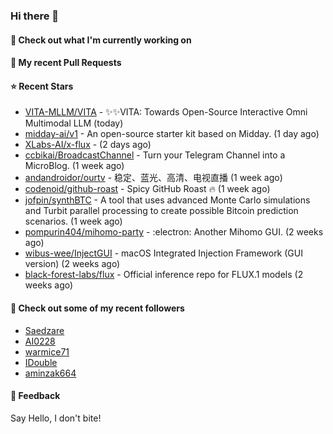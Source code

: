 ### Hi there 👋

#### 👷 Check out what I'm currently working on

#### 🔨 My recent Pull Requests


#### ⭐ Recent Stars

- [VITA-MLLM/VITA](https://github.com/VITA-MLLM/VITA) - ✨✨VITA: Towards Open-Source Interactive Omni Multimodal LLM (today)
- [midday-ai/v1](https://github.com/midday-ai/v1) - An open-source starter kit based on Midday. (1 day ago)
- [XLabs-AI/x-flux](https://github.com/XLabs-AI/x-flux) -  (2 days ago)
- [ccbikai/BroadcastChannel](https://github.com/ccbikai/BroadcastChannel) - Turn your Telegram Channel into a MicroBlog. (1 week ago)
- [andandroidor/ourtv](https://github.com/andandroidor/ourtv) - 稳定、蓝光、高清、电视直播 (1 week ago)
- [codenoid/github-roast](https://github.com/codenoid/github-roast) - Spicy GitHub Roast 🔥 (1 week ago)
- [jofpin/synthBTC](https://github.com/jofpin/synthBTC) - A tool that uses advanced Monte Carlo simulations and Turbit parallel processing to create possible Bitcoin prediction scenarios. (1 week ago)
- [pompurin404/mihomo-party](https://github.com/pompurin404/mihomo-party) - :electron: Another Mihomo GUI.  (2 weeks ago)
- [wibus-wee/InjectGUI](https://github.com/wibus-wee/InjectGUI) - macOS Integrated Injection Framework (GUI version) (2 weeks ago)
- [black-forest-labs/flux](https://github.com/black-forest-labs/flux) - Official inference repo for FLUX.1 models (2 weeks ago)

#### 👯 Check out some of my recent followers

- [Saedzare](https://github.com/Saedzare)
- [AI0228](https://github.com/AI0228)
- [warmice71](https://github.com/warmice71)
- [IDouble](https://github.com/IDouble)
- [aminzak664](https://github.com/aminzak664)

#### 💬 Feedback

Say Hello, I don't bite!